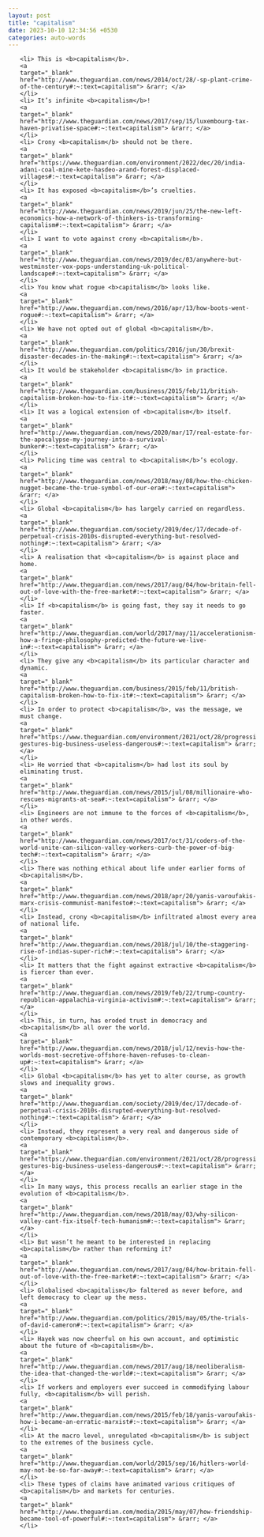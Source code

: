 ```yaml
---
layout: post
title: "capitalism"
date: 2023-10-10 12:34:56 +0530
categories: auto-words
---
```

<ol>

    <li> This is <b>capitalism</b>.
    <a 
    target="_blank" 
    href="http://www.theguardian.com/news/2014/oct/28/-sp-plant-crime-of-the-century#:~:text=capitalism"> &rarr; </a>
    </li>
    <li> It’s infinite <b>capitalism</b>!
    <a 
    target="_blank" 
    href="http://www.theguardian.com/news/2017/sep/15/luxembourg-tax-haven-privatise-space#:~:text=capitalism"> &rarr; </a>
    </li>
    <li> Crony <b>capitalism</b> should not be there.
    <a 
    target="_blank" 
    href="https://www.theguardian.com/environment/2022/dec/20/india-adani-coal-mine-kete-hasdeo-arand-forest-displaced-villages#:~:text=capitalism"> &rarr; </a>
    </li>
    <li> It has exposed <b>capitalism</b>’s cruelties.
    <a 
    target="_blank" 
    href="http://www.theguardian.com/news/2019/jun/25/the-new-left-economics-how-a-network-of-thinkers-is-transforming-capitalism#:~:text=capitalism"> &rarr; </a>
    </li>
    <li> I want to vote against crony <b>capitalism</b>.
    <a 
    target="_blank" 
    href="http://www.theguardian.com/news/2019/dec/03/anywhere-but-westminster-vox-pops-understanding-uk-political-landscape#:~:text=capitalism"> &rarr; </a>
    </li>
    <li> You know what rogue <b>capitalism</b> looks like.
    <a 
    target="_blank" 
    href="http://www.theguardian.com/news/2016/apr/13/how-boots-went-rogue#:~:text=capitalism"> &rarr; </a>
    </li>
    <li> We have not opted out of global <b>capitalism</b>.
    <a 
    target="_blank" 
    href="http://www.theguardian.com/politics/2016/jun/30/brexit-disaster-decades-in-the-making#:~:text=capitalism"> &rarr; </a>
    </li>
    <li> It would be stakeholder <b>capitalism</b> in practice.
    <a 
    target="_blank" 
    href="http://www.theguardian.com/business/2015/feb/11/british-capitalism-broken-how-to-fix-it#:~:text=capitalism"> &rarr; </a>
    </li>
    <li> It was a logical extension of <b>capitalism</b> itself.
    <a 
    target="_blank" 
    href="http://www.theguardian.com/news/2020/mar/17/real-estate-for-the-apocalypse-my-journey-into-a-survival-bunker#:~:text=capitalism"> &rarr; </a>
    </li>
    <li> Policing time was central to <b>capitalism</b>’s ecology.
    <a 
    target="_blank" 
    href="http://www.theguardian.com/news/2018/may/08/how-the-chicken-nugget-became-the-true-symbol-of-our-era#:~:text=capitalism"> &rarr; </a>
    </li>
    <li> Global <b>capitalism</b> has largely carried on regardless.
    <a 
    target="_blank" 
    href="http://www.theguardian.com/society/2019/dec/17/decade-of-perpetual-crisis-2010s-disrupted-everything-but-resolved-nothing#:~:text=capitalism"> &rarr; </a>
    </li>
    <li> A realisation that <b>capitalism</b> is against place and home.
    <a 
    target="_blank" 
    href="http://www.theguardian.com/news/2017/aug/04/how-britain-fell-out-of-love-with-the-free-market#:~:text=capitalism"> &rarr; </a>
    </li>
    <li> If <b>capitalism</b> is going fast, they say it needs to go faster.
    <a 
    target="_blank" 
    href="http://www.theguardian.com/world/2017/may/11/accelerationism-how-a-fringe-philosophy-predicted-the-future-we-live-in#:~:text=capitalism"> &rarr; </a>
    </li>
    <li> They give any <b>capitalism</b> its particular character and dynamic.
    <a 
    target="_blank" 
    href="http://www.theguardian.com/business/2015/feb/11/british-capitalism-broken-how-to-fix-it#:~:text=capitalism"> &rarr; </a>
    </li>
    <li> In order to protect <b>capitalism</b>, was the message, we must change.
    <a 
    target="_blank" 
    href="https://www.theguardian.com/environment/2021/oct/28/progressive-gestures-big-business-useless-dangerous#:~:text=capitalism"> &rarr; </a>
    </li>
    <li> He worried that <b>capitalism</b> had lost its soul by eliminating trust.
    <a 
    target="_blank" 
    href="http://www.theguardian.com/news/2015/jul/08/millionaire-who-rescues-migrants-at-sea#:~:text=capitalism"> &rarr; </a>
    </li>
    <li> Engineers are not immune to the forces of <b>capitalism</b>, in other words.
    <a 
    target="_blank" 
    href="http://www.theguardian.com/news/2017/oct/31/coders-of-the-world-unite-can-silicon-valley-workers-curb-the-power-of-big-tech#:~:text=capitalism"> &rarr; </a>
    </li>
    <li> There was nothing ethical about life under earlier forms of <b>capitalism</b>.
    <a 
    target="_blank" 
    href="http://www.theguardian.com/news/2018/apr/20/yanis-varoufakis-marx-crisis-communist-manifesto#:~:text=capitalism"> &rarr; </a>
    </li>
    <li> Instead, crony <b>capitalism</b> infiltrated almost every area of national life.
    <a 
    target="_blank" 
    href="http://www.theguardian.com/news/2018/jul/10/the-staggering-rise-of-indias-super-rich#:~:text=capitalism"> &rarr; </a>
    </li>
    <li> It matters that the fight against extractive <b>capitalism</b> is fiercer than ever.
    <a 
    target="_blank" 
    href="http://www.theguardian.com/news/2019/feb/22/trump-country-republican-appalachia-virginia-activism#:~:text=capitalism"> &rarr; </a>
    </li>
    <li> This, in turn, has eroded trust in democracy and <b>capitalism</b> all over the world.
    <a 
    target="_blank" 
    href="http://www.theguardian.com/news/2018/jul/12/nevis-how-the-worlds-most-secretive-offshore-haven-refuses-to-clean-up#:~:text=capitalism"> &rarr; </a>
    </li>
    <li> Global <b>capitalism</b> has yet to alter course, as growth slows and inequality grows.
    <a 
    target="_blank" 
    href="http://www.theguardian.com/society/2019/dec/17/decade-of-perpetual-crisis-2010s-disrupted-everything-but-resolved-nothing#:~:text=capitalism"> &rarr; </a>
    </li>
    <li> Instead, they represent a very real and dangerous side of contemporary <b>capitalism</b>.
    <a 
    target="_blank" 
    href="https://www.theguardian.com/environment/2021/oct/28/progressive-gestures-big-business-useless-dangerous#:~:text=capitalism"> &rarr; </a>
    </li>
    <li> In many ways, this process recalls an earlier stage in the evolution of <b>capitalism</b>.
    <a 
    target="_blank" 
    href="http://www.theguardian.com/news/2018/may/03/why-silicon-valley-cant-fix-itself-tech-humanism#:~:text=capitalism"> &rarr; </a>
    </li>
    <li> But wasn’t he meant to be interested in replacing <b>capitalism</b> rather than reforming it?
    <a 
    target="_blank" 
    href="http://www.theguardian.com/news/2017/aug/04/how-britain-fell-out-of-love-with-the-free-market#:~:text=capitalism"> &rarr; </a>
    </li>
    <li> Globalised <b>capitalism</b> faltered as never before, and left democracy to clear up the mess.
    <a 
    target="_blank" 
    href="http://www.theguardian.com/politics/2015/may/05/the-trials-of-david-cameron#:~:text=capitalism"> &rarr; </a>
    </li>
    <li> Hayek was now cheerful on his own account, and optimistic about the future of <b>capitalism</b>.
    <a 
    target="_blank" 
    href="http://www.theguardian.com/news/2017/aug/18/neoliberalism-the-idea-that-changed-the-world#:~:text=capitalism"> &rarr; </a>
    </li>
    <li> If workers and employers ever succeed in commodifying labour fully, <b>capitalism</b> will perish.
    <a 
    target="_blank" 
    href="http://www.theguardian.com/news/2015/feb/18/yanis-varoufakis-how-i-became-an-erratic-marxist#:~:text=capitalism"> &rarr; </a>
    </li>
    <li> At the macro level, unregulated <b>capitalism</b> is subject to the extremes of the business cycle.
    <a 
    target="_blank" 
    href="http://www.theguardian.com/world/2015/sep/16/hitlers-world-may-not-be-so-far-away#:~:text=capitalism"> &rarr; </a>
    </li>
    <li> These types of claims have animated various critiques of <b>capitalism</b> and markets for centuries.
    <a 
    target="_blank" 
    href="http://www.theguardian.com/media/2015/may/07/how-friendship-became-tool-of-powerful#:~:text=capitalism"> &rarr; </a>
    </li>